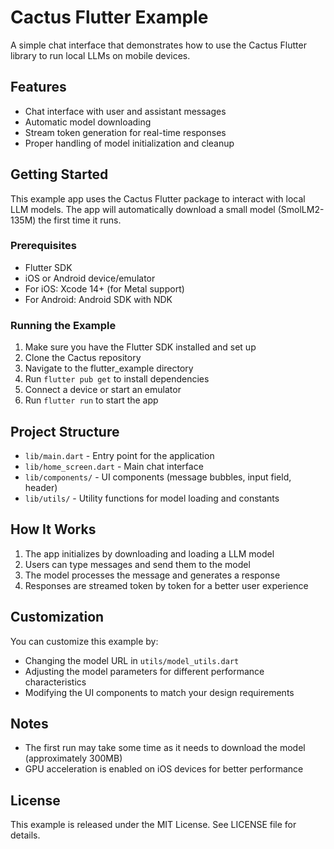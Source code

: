 # Cactus Flutter Example

A simple chat interface that demonstrates how to use the Cactus Flutter library to run local LLMs on mobile devices.

## Features

- Chat interface with user and assistant messages
- Automatic model downloading
- Stream token generation for real-time responses
- Proper handling of model initialization and cleanup

## Getting Started

This example app uses the Cactus Flutter package to interact with local LLM models. The app will automatically download a small model (SmolLM2-135M) the first time it runs.

### Prerequisites

- Flutter SDK
- iOS or Android device/emulator
- For iOS: Xcode 14+ (for Metal support)
- For Android: Android SDK with NDK

### Running the Example

1. Make sure you have the Flutter SDK installed and set up
2. Clone the Cactus repository
3. Navigate to the flutter_example directory
4. Run `flutter pub get` to install dependencies
5. Connect a device or start an emulator
6. Run `flutter run` to start the app

## Project Structure

- `lib/main.dart` - Entry point for the application
- `lib/home_screen.dart` - Main chat interface
- `lib/components/` - UI components (message bubbles, input field, header)
- `lib/utils/` - Utility functions for model loading and constants

## How It Works

1. The app initializes by downloading and loading a LLM model
2. Users can type messages and send them to the model
3. The model processes the message and generates a response
4. Responses are streamed token by token for a better user experience

## Customization

You can customize this example by:

- Changing the model URL in `utils/model_utils.dart`
- Adjusting the model parameters for different performance characteristics
- Modifying the UI components to match your design requirements

## Notes

- The first run may take some time as it needs to download the model (approximately 300MB)
- GPU acceleration is enabled on iOS devices for better performance

## License

This example is released under the MIT License. See LICENSE file for details. 